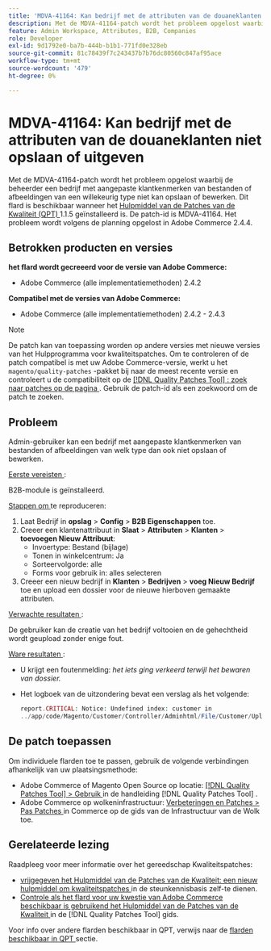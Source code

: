 ```yaml
---
title: 'MDVA-41164: Kan bedrijf met de attributen van de douaneklanten niet opslaan of uitgeven'
description: Met de MDVA-41164-patch wordt het probleem opgelost waarbij de beheerder een bedrijf met aangepaste klantkenmerken van bestanden of afbeeldingen van een willekeurig type niet kan opslaan of bewerken. Deze patch is beschikbaar wanneer [Quality Patches Tool (QPT)] (https://experienceleague.adobe.com/en/docs/commerce-knowledge-base/kb/announcements/commerce-announcements/magento-quality-patches-released-new-tool-to-self-serve-quality-patches) 1.1.5 is geïnstalleerd. De patch-id is MDVA-41164. Het probleem wordt volgens de planning opgelost in Adobe Commerce 2.4.4.
feature: Admin Workspace, Attributes, B2B, Companies
role: Developer
exl-id: 9d1792e0-ba7b-444b-b1b1-771fd0e328eb
source-git-commit: 81c78439f7c243437b7b76dc80560c847af95ace
workflow-type: tm+mt
source-wordcount: '479'
ht-degree: 0%

---
```


# MDVA-41164: Kan bedrijf met de attributen van de douaneklanten niet opslaan of uitgeven

Met de MDVA-41164-patch wordt het probleem opgelost waarbij de beheerder een bedrijf met aangepaste klantkenmerken van bestanden of afbeeldingen van een willekeurig type niet kan opslaan of bewerken. Dit flard is beschikbaar wanneer het [ Hulpmiddel van de Patches van de Kwaliteit (QPT) ](https://experienceleague.adobe.com/en/docs/commerce-knowledge-base/kb/announcements/commerce-announcements/magento-quality-patches-released-new-tool-to-self-serve-quality-patches) 1.1.5 geïnstalleerd is. De patch-id is MDVA-41164. Het probleem wordt volgens de planning opgelost in Adobe Commerce 2.4.4.

## Betrokken producten en versies

**het flard wordt gecreeerd voor de versie van Adobe Commerce:**

* Adobe Commerce (alle implementatiemethoden) 2.4.2

**Compatibel met de versies van Adobe Commerce:**

* Adobe Commerce (alle implementatiemethoden) 2.4.2 - 2.4.3

>[!NOTE]
>
>De patch kan van toepassing worden op andere versies met nieuwe versies van het Hulpprogramma voor kwaliteitspatches. Om te controleren of de patch compatibel is met uw Adobe Commerce-versie, werkt u het `magento/quality-patches` -pakket bij naar de meest recente versie en controleert u de compatibiliteit op de [[!DNL Quality Patches Tool] : zoek naar patches op de pagina ](https://experienceleague.adobe.com/en/docs/commerce-knowledge-base/kb/announcements/commerce-announcements/magento-quality-patches-released-new-tool-to-self-serve-quality-patches) . Gebruik de patch-id als een zoekwoord om de patch te zoeken.

## Probleem

Admin-gebruiker kan een bedrijf met aangepaste klantkenmerken van bestanden of afbeeldingen van welk type dan ook niet opslaan of bewerken.

<u> Eerste vereisten </u>:

B2B-module is geïnstalleerd.

<u> Stappen om </u> te reproduceren:

1. Laat Bedrijf in **opslag** > **Config** > **B2B Eigenschappen** toe.
1. Creeer een klantenattribuut in **Slaat** > **Attributen** > **Klanten** > **toevoegen Nieuw Attribuut**:
   * Invoertype: Bestand (bijlage)
   * Tonen in winkelcentrum: Ja
   * Sorteervolgorde: alle
   * Forms voor gebruik in: alles selecteren
1. Creeer een nieuw bedrijf in **Klanten** > **Bedrijven** > **voeg Nieuw Bedrijf** toe en upload een dossier voor de nieuwe hierboven gemaakte attributen.

<u> Verwachte resultaten </u>:

De gebruiker kan de creatie van het bedrijf voltooien en de gehechtheid wordt geupload zonder enige fout.

<u> Ware resultaten </u>:

* U krijgt een foutenmelding: *het iets ging verkeerd terwijl het bewaren van dossier.*
* Het logboek van de uitzondering bevat een verslag als het volgende:

  ```php
  report.CRITICAL: Notice: Undefined index: customer in
  ../app/code/Magento/Customer/Controller/Adminhtml/File/Customer/Upload.php on line 69
  ```

## De patch toepassen

Om individuele flarden toe te passen, gebruik de volgende verbindingen afhankelijk van uw plaatsingsmethode:

* Adobe Commerce of Magento Open Source op locatie: [[!DNL Quality Patches Tool]  > Gebruik ](/help/tools/quality-patches-tool/usage.md) in de handleiding [!DNL Quality Patches Tool] .
* Adobe Commerce op wolkeninfrastructuur: [ Verbeteringen en Patches > Pas Patches ](https://experienceleague.adobe.com/docs/commerce-cloud-service/user-guide/develop/upgrade/apply-patches.html) in Commerce op de gids van de Infrastructuur van de Wolk toe.

## Gerelateerde lezing

Raadpleeg voor meer informatie over het gereedschap Kwaliteitspatches:

* [ vrijgegeven het Hulpmiddel van de Patches van de Kwaliteit: een nieuw hulpmiddel om kwaliteitspatches ](https://experienceleague.adobe.com/en/docs/commerce-knowledge-base/kb/announcements/commerce-announcements/magento-quality-patches-released-new-tool-to-self-serve-quality-patches) in de steunkennisbasis zelf-te dienen.
* [ Controle als het flard voor uw kwestie van Adobe Commerce beschikbaar is gebruikend het Hulpmiddel van de Patches van de Kwaliteit ](/help/tools/quality-patches-tool/patches-available-in-qpt/check-patch-for-magento-issue-with-magento-quality-patches.md) in de [!DNL Quality Patches Tool] gids.

Voor info over andere flarden beschikbaar in QPT, verwijs naar de [ flarden beschikbaar in QPT ](https://support.magento.com/hc/en-us/sections/360010506631-Patches-available-in-MQP-tool-) sectie.
